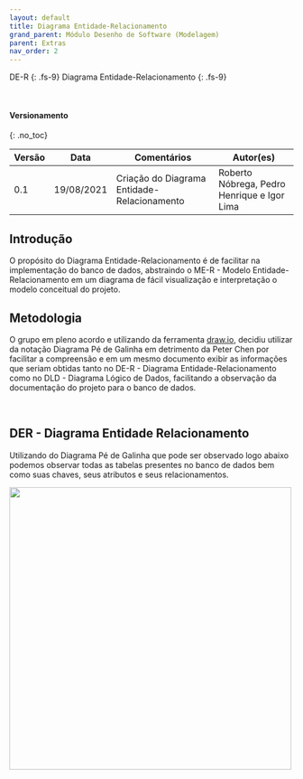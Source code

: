 ```yaml
---
layout: default
title: Diagrama Entidade-Relacionamento
grand_parent: Módulo Desenho de Software (Modelagem)
parent: Extras
nav_order: 2
---
```


DE-R
{: .fs-9}
Diagrama Entidade-Relacionamento
{: .fs-9}

<br>

#### Versionamento
{: .no_toc}

| Versão | Data       | Comentários                   | Autor(es)                                      |
| ------ | ---------- | ----------------------------- | ---------------------------------------------- |
| 0.1    | 19/08/2021 | Criação do Diagrama Entidade-Relacionamento  | Roberto Nóbrega, Pedro Henrique e Igor Lima |

## Introdução

O propósito do Diagrama Entidade-Relacionamento é de facilitar na implementação do banco de dados, abstraindo o ME-R - Modelo Entidade-Relacionamento em um diagrama de fácil visualização e interpretação o modelo conceitual do projeto.
<br>

## Metodologia

O grupo em pleno acordo e utilizando da ferramenta <a href="https://app.diagrams.net/">draw.io</a>,  decidiu utilizar da notação Diagrama Pé de Galinha em detrimento da Peter Chen por facilitar a compreensão e em um mesmo documento exibir as informações que seriam obtidas tanto no DE-R - Diagrama Entidade-Relacionamento como no DLD - Diagrama Lógico de Dados, facilitando a observação da documentação do projeto para o banco de dados.

<br>

## DER - Diagrama Entidade Relacionamento

Utilizando do Diagrama Pé de Galinha que pode ser observado logo abaixo podemos observar todas as tabelas presentes no banco de dados bem como suas chaves, seus atributos e seus relacionamentos.

<a href="{{ site.baseurl }}/assets/images/DER.svg" data-toggle="lightbox">
  <img src="{{ site.baseurl }}/assets/images/DER.svg" width="500px">
</a>
